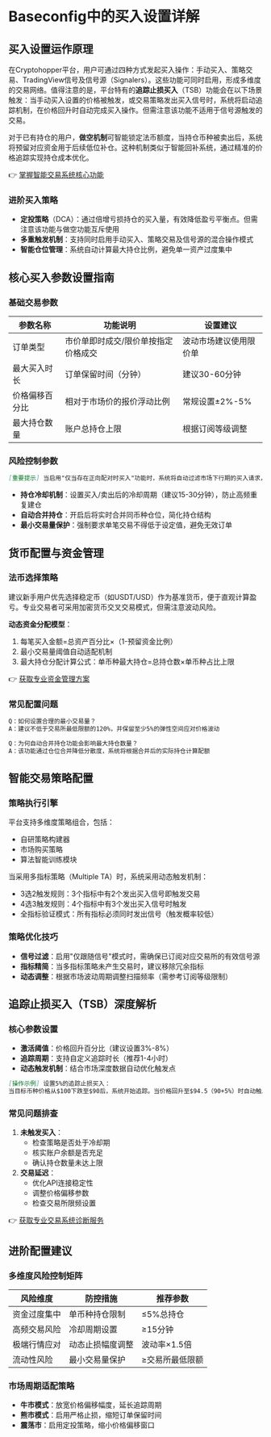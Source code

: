 # Baseconfig中的买入设置详解

## 买入设置运作原理

在Cryptohopper平台，用户可通过四种方式发起买入操作：手动买入、策略交易、TradingView信号及信号源（Signalers）。这些功能可同时启用，形成多维度的交易网络。值得注意的是，平台特有的**追踪止损买入**（TSB）功能会在以下场景触发：当手动买入设置的价格被触发，或交易策略发出买入信号时，系统将启动追踪机制，在价格回升时自动完成买入操作。但需注意该功能不适用于信号源触发的交易。

对于已有持仓的用户，**做空机制**可智能锁定法币额度，当持仓币种被卖出后，系统将预留对应资金用于后续低位补仓。这种机制类似于智能回补系统，通过精准的价格追踪实现持仓成本优化。

👉 [掌握智能交易系统核心功能](https://bit.ly/okx_welcome)

### 进阶买入策略
- **定投策略**（DCA）：通过倍增亏损持仓的买入量，有效降低盈亏平衡点。但需注意该功能与做空功能互斥使用
- **多重触发机制**：支持同时启用手动买入、策略交易及信号源的混合操作模式
- **智能仓位管理**：系统自动计算最大持仓比例，避免单一资产过度集中

## 核心买入参数设置指南

### 基础交易参数
| 参数名称                  | 功能说明                                                                 | 设置建议                          |
|---------------------------|--------------------------------------------------------------------------|-----------------------------------|
| 订单类型                  | 市价单即时成交/限价单按指定价格成交                                       | 波动市场建议使用限价单            |
| 最大买入时长              | 订单保留时间（分钟）                                                     | 建议30-60分钟                     |
| 价格偏移百分比            | 相对于市场价的报价浮动比例                                               | 常规设置±2%-5%                    |
| 最大持仓数量              | 账户总持仓上限                                                           | 根据订阅等级调整                  |

### 风险控制参数
```markdown
[重要提示] 当启用"仅当存在正向配对时买入"功能时，系统将自动过滤市场下行期的买入请求，建议配合"正向配对时间窗口"参数使用（如设置24小时）。
```

- **持仓冷却机制**：设置买入/卖出后的冷却周期（建议15-30分钟），防止高频重复建仓
- **自动合并持仓**：开启后将实时合并同币种仓位，简化持仓结构
- **最小交易量保护**：强制要求单笔交易不得低于设定值，避免无效订单

## 货币配置与资金管理

### 法币选择策略
建议新手用户优先选择稳定币（如USDT/USD）作为基准货币，便于直观计算盈亏。专业交易者可采用加密货币交叉交易模式，但需注意波动风险。

**动态资金分配模型**：
1. 每笔买入金额=总资产百分比×（1-预留资金比例）
2. 最小交易量阈值自动适配机制
3. 最大持仓分配计算公式：单币种最大持仓=总持仓数×单币种占比上限

👉 [获取专业资金管理方案](https://bit.ly/okx_welcome)

### 常见配置问题
```markdown
Q：如何设置合理的最小交易量？
A：建议不低于交易所最低限额的120%，并保留至少5%的弹性空间应对价格波动

Q：为何自动合并持仓功能会影响最大持仓数量？
A：该功能通过仓位合并降低分散度，系统将根据合并后的实际持仓计算配额
```

## 智能交易策略配置

### 策略执行引擎
平台支持多维度策略组合，包括：
- 自研策略构建器
- 市场购买策略
- 算法智能训练模块

当采用多指标策略（Multiple TA）时，系统采用动态触发机制：
- 3选2触发规则：3个指标中有2个发出买入信号即触发交易
- 4选3触发规则：4个指标中有3个发出买入信号时触发
- 全指标验证模式：所有指标必须同时发出信号（触发概率较低）

### 策略优化技巧
- **信号过滤**：启用"仅跟随信号"模式时，需确保已订阅对应交易所的有效信号源
- **指标精简**：当多指标策略未产生交易时，建议移除冗余指标
- **动态调整**：根据市场波动周期调整扫描频率（需参考订阅等级限制）

## 追踪止损买入（TSB）深度解析

### 核心参数设置
- **激活阈值**：价格回升百分比（建议设置3%-8%）
- **追踪周期**：支持自定义追踪时长（推荐1-4小时）
- **动态触发机制**：结合市场深度数据自动优化触发点

```markdown
[操作示例] 设置5%的追踪止损买入：
当目标币种价格从$100下跌至$90后，系统开始追踪。当价格回升至$94.5（90+5%）时自动触发买入
```

### 常见问题排查
1. **未触发买入**：
   - 检查策略是否处于冷却期
   - 核实账户余额是否充足
   - 确认持仓数量未达上限
2. **交易延迟**：
   - 优化API连接稳定性
   - 调整价格偏移参数
   - 检查交易所限频设置

👉 [获取专业交易系统诊断服务](https://bit.ly/okx_welcome)

## 进阶配置建议

### 多维度风险控制矩阵
| 风险维度       | 防控措施                     | 推荐参数         |
|----------------|------------------------------|------------------|
| 资金过度集中   | 单币种持仓限制               | ≤5%总持仓        |
| 高频交易风险   | 冷却周期设置                 | ≥15分钟          |
| 极端行情应对   | 动态止损幅度调整             | 波动率×1.5倍     |
| 流动性风险     | 最小交易量保护               | ≥交易所最低限额  |

### 市场周期适配策略
- **牛市模式**：放宽价格偏移幅度，延长追踪周期
- **熊市模式**：启用严格止损，缩短订单保留时间
- **震荡市**：启用定投策略，缩小价格偏移窗口
